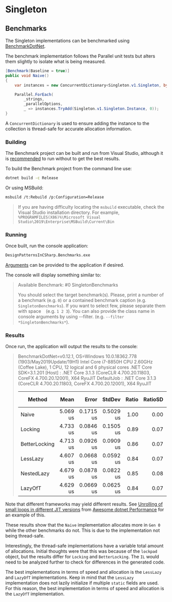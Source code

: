 ﻿# Singleton

## Benchmarks

The Singleton implementations can be benchmarked using [BenchmarkDotNet](https://benchmarkdotnet.org/).



The benchmark implementation follows the Parallel unit tests but alters them slightly to isolate what is being measured.

```cs
[Benchmark(Baseline = true)]
public void Naive()
{
    var instances = new ConcurrentDictionary<Singleton.v1.Singleton, byte>();

    Parallel.ForEach(
        _strings,
        _parallelOptions,
        _ => instances.TryAdd(Singleton.v1.Singleton.Instance, 0));
}
```

A `ConcurrentDictionary` is used to ensure adding the instance to the collection is thread-safe for accurate allocation information.

### Building

The Benchmark project can be built and run from Visual Studio, although it is [recommended](https://benchmarkdotnet.org/articles/guides/good-practices.html) to run without to get the best results.

To build the Benchmark project from the command line use:

```sh
dotnet build -c Release
```

Or using MSBuild:

```sh
msbuild /t:Rebuild /p:Configuration=Release
```

> If you are having difficulty locating the `msbuild` executable, check the Visual Studio installation directory. 
> For example, `%PROGRAMFILES(X86)%\Microsoft Visual Studio\2019\Enterprise\MSBuild\Current\Bin`

### Running

Once built, run the console application:
```sh
DesignPatternsInCSharp.Benchmarks.exe
```

[Arguments](https://benchmarkdotnet.org/articles/guides/console-args.html) can be provided to the application if desired.

The console will display something similar to:

> Available Benchmark:
>  #0 SingletonBenchmarks
>
>
> You should select the target benchmark(s). Please, print a number of a benchmark (e.g. `0`) or a contained benchmark caption (e.g. `SingletonBenchmarks`).
> If you want to select few, please separate them with space ` ` (e.g. `1 2 3`).
> You can also provide the class name in console arguments by using --filter. (e.g. `--filter *SingletonBenchmarks*`).

### Results

Once run, the application will output the results to the console:

> BenchmarkDotNet=v0.12.1, OS=Windows 10.0.18362.778 (1903/May2019Update/19H1)
> Intel Core i7-8850H CPU 2.60GHz (Coffee Lake), 1 CPU, 12 logical and 6 physical cores
> .NET Core SDK=3.1.201
>   [Host]     : .NET Core 3.1.3 (CoreCLR 4.700.20.11803, CoreFX 4.700.20.12001), X64 RyuJIT
>   DefaultJob : .NET Core 3.1.3 (CoreCLR 4.700.20.11803, CoreFX 4.700.20.12001), X64 RyuJIT
> 
> 
> |        Method |     Mean |     Error |    StdDev | Ratio | RatioSD | Rank |  Gen 0 |  Gen 1 | Gen 2 | Allocated |
> |-------------- |---------:|----------:|----------:|------:|--------:|-----:|-------:|-------:|------:|----------:|
> |         Naive | 5.069 us | 0.1715 us | 0.5029 us |  1.00 |    0.00 |    2 | 0.6065 | 0.0038 |     - |   2.78 KB |
> |       Locking | 4.733 us | 0.0846 us | 0.1505 us |  0.89 |    0.07 |    1 | 0.6027 |      - |     - |    2.9 KB |
> | BetterLocking | 4.713 us | 0.0926 us | 0.0909 us |  0.86 |    0.07 |    1 | 0.6027 |      - |     - |   2.78 KB |
> |      LessLazy | 4.607 us | 0.0668 us | 0.0592 us |  0.84 |    0.07 |    1 | 0.6027 |      - |     - |   2.78 KB |
> |    NestedLazy | 4.679 us | 0.0878 us | 0.0822 us |  0.85 |    0.08 |    1 | 0.6027 |      - |     - |    2.9 KB |
> |       LazyOfT | 4.629 us | 0.0669 us | 0.0625 us |  0.84 |    0.07 |    1 | 0.6027 |      - |     - |   2.78 KB |

Note that different frameworks may yield different results.
See [Unrolling of small loops in different JIT versions](https://aakinshin.net/posts/unrolling-of-small-loops-in-different-jit-versions/) from [Awesome dotnet Performance](https://github.com/adamsitnik/awesome-dot-net-performance) for an example of this.

These results show that the `Naive` implementation allocates more in `Gen 0` while the other benchmarks do not. 
This is due to the implementation not being thread-safe.

Interestingly, the thread-safe implementations have a variable total amount of allocations.
Initial thoughts were that this was because of the `lockpad` object, but the results differ for `Locking` and `BetterLocking`.
The `IL` would need to be analyzed further to check for differences in the generated code.

The best implementations in terms of speed and allocation is the `LessLazy` and `LazyOfT` implementations.
Keep in mind that the `LessLazy` implementation does not lazily initialize if multiple `static` fields are used.
For this reason, the best implementation in terms of speed and allocation is the `LazyOfT` implementation.